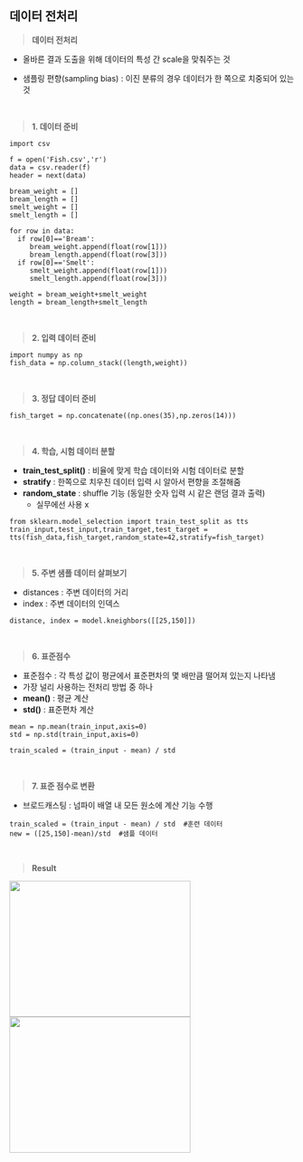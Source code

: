 ## 데이터 전처리

> **데이터 전처리**

- 올바른 결과 도출을 위해 데이터의 특성 간 scale을 맞춰주는 것

- 샘플링 편향(sampling bias) : 이진 분류의 경우 데이터가 한 쪽으로 치중되어 있는 것

<br>

> **1. 데이터 준비**
>
    import csv

    f = open('Fish.csv','r')
    data = csv.reader(f)
    header = next(data)

    bream_weight = []
    bream_length = [] 
    smelt_weight = []
    smelt_length = []

    for row in data:
      if row[0]=='Bream':
         bream_weight.append(float(row[1]))
         bream_length.append(float(row[3]))
      if row[0]=='Smelt':
         smelt_weight.append(float(row[1]))
         smelt_length.append(float(row[3]))

    weight = bream_weight+smelt_weight
    length = bream_length+smelt_length

<br>

> **2. 입력 데이터 준비**
>
    import numpy as np
    fish_data = np.column_stack((length,weight)) 
    
<br>

> **3. 정답 데이터 준비**
>
    fish_target = np.concatenate((np.ones(35),np.zeros(14)))

<br>

> **4. 학습, 시험 데이터 분할**

- **train_test_split()** : 비율에 맞게 학습 데이터와 시험 데이터로 분할 
- **stratify** : 한쪽으로 치우친 데이터 입력 시 알아서 편향을 조절해줌
- **random_state** : shuffle 기능 (동일한 숫자 입력 시 같은 랜덤 결과 출력)
    - 실무에선 사용 x 

>
    from sklearn.model_selection import train_test_split as tts
    train_input,test_input,train_target,test_target = tts(fish_data,fish_target,random_state=42,stratify=fish_target) 
    
<br>

> **5. 주변 샘플 데이터 살펴보기**

- distances : 주변 데이터의 거리 
- index : 주변 데이터의 인덱스

>
    distance, index = model.kneighbors([[25,150]])
<br>

> **6. 표준점수**

- 표준점수 : 각 특성 값이 평균에서 표준편차의 몇 배만큼 떨어져 있는지 나타냄 
- 가장 널리 사용하는 전처리 방법 중 하나 
- **mean()** : 평균 계산 
- **std()** : 표준편차 계산 

>
    mean = np.mean(train_input,axis=0) 
    std = np.std(train_input,axis=0)

    train_scaled = (train_input - mean) / std

<br>

> **7. 표준 점수로 변환**

- 브로드캐스팅 : 넘파이 배열 내 모든 원소에 계산 기능 수행 

>
    train_scaled = (train_input - mean) / std  #훈련 데이터
    new = ([25,150]-mean)/std  #샘플 데이터 
<br>

> **Result**

<img src="https://user-images.githubusercontent.com/105197496/211192525-872f3f9d-8462-4e95-8b14-0b8641f8bb37.png" width=320px height=240px> <img src="https://user-images.githubusercontent.com/105197496/211192516-d99d960f-60d2-47fa-8eac-8947b04edf87.png" width=320px height=240px>
